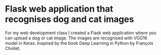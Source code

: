 # Flask web application that recognises dog and cat images

For my web development class I created a Flask web application where you can upload a dog or cat image. The images are recognised with VGG16 model in Keras. Inspired by the book Deep Learning in Python by François Chollet.
